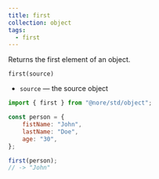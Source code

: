 ```yaml
---
title: first
collection: object
tags:
  - first
---
```


Returns the first element of an object.

`first(source)`

- `source` — the source object

```js
import { first } from "@nore/std/object";

const person = {
	fistName: "John",
	lastName: "Doe",
	age: "30",
};

first(person);
// -> "John"
```
